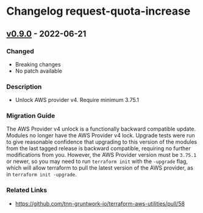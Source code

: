 # Changelog request-quota-increase

## [v0.9.0](https://github.com/tnn-gruntwork-io/terraform-aws-utilities/releases/tag/v0.9.0) - 2022-06-21

### Changed
- Breaking changes
- No patch available

### Description
- Unlock AWS provider v4. Require minimum 3.75.1

### Migration Guide

The AWS Provider v4 unlock is a functionally backward compatible update. Modules no longer have the AWS Provider v4 lock. Upgrade
tests were run to give reasonable confidence that upgrading to this version of the modules from the last tagged release is
backward compatible, requiring no further modifications from you. However, the AWS Provider version must be `3.75.1` or newer, so
you may need to run `terraform init` with the `-upgrade` flag, which will allow terraform to pull the latest version of the AWS
provider, as in `terraform init -upgrade`.

### Related Links
- https://github.com/tnn-gruntwork-io/terraform-aws-utilities/pull/58
